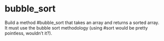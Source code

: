 # bubble_sort
Build a method #bubble_sort that takes an array and returns a sorted array. It must use the bubble sort methodology (using #sort would be pretty pointless, wouldn’t it?).
